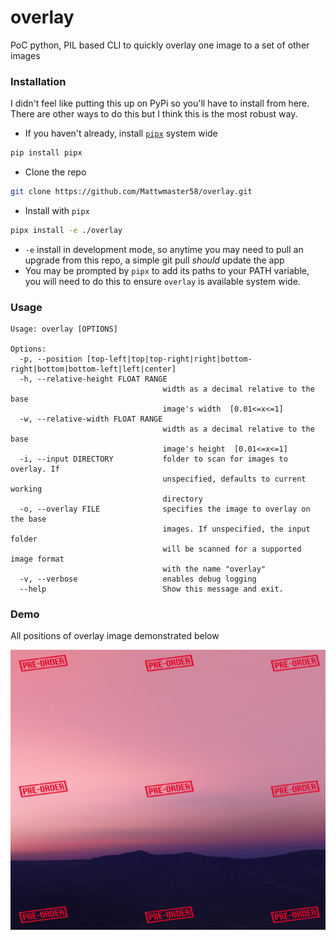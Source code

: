 # overlay
PoC python, PIL based CLI to quickly overlay one image to a set of other images

### Installation

I didn't feel like putting this up on PyPi so you'll have to install from here. There are other ways to do this but I think this is the most robust way. 

 - If you haven't already, install [`pipx`](https://pypi.org/project/pipx/) system wide
```bash
pip install pipx
```
 - Clone the repo
```bash
git clone https://github.com/Mattwmaster58/overlay.git
```
 - Install with `pipx`
```bash
pipx install -e ./overlay
```
 - `-e` install in development mode, so anytime you may need to pull an upgrade from this repo, a simple git pull _should_ update the app
 - You may be prompted by `pipx` to add its paths to your PATH variable, you will need to do this to ensure `overlay` is available system wide.

### Usage

```
Usage: overlay [OPTIONS]

Options:
  -p, --position [top-left|top|top-right|right|bottom-right|bottom|bottom-left|left|center]
  -h, --relative-height FLOAT RANGE
                                  width as a decimal relative to the base
                                  image's width  [0.01<=x<=1]
  -w, --relative-width FLOAT RANGE
                                  width as a decimal relative to the base
                                  image's height  [0.01<=x<=1]
  -i, --input DIRECTORY           folder to scan for images to overlay. If
                                  unspecified, defaults to current working
                                  directory
  -o, --overlay FILE              specifies the image to overlay on the base
                                  images. If unspecified, the input folder
                                  will be scanned for a supported image format
                                  with the name "overlay"
  -v, --verbose                   enables debug logging
  --help                          Show this message and exit.
```

### Demo

All positions of overlay image demonstrated below

![demo image](demo.png)
